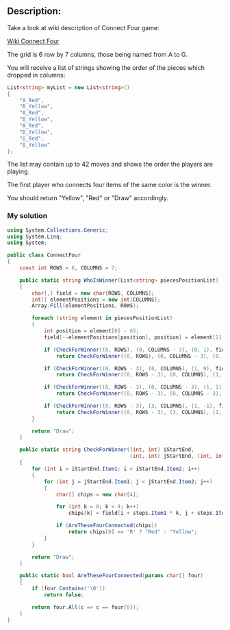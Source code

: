 ## Description:
Take a look at wiki description of Connect Four game:

[Wiki Connect Four](https://en.wikipedia.org/wiki/Connect_Four)

The grid is 6 row by 7 columns, those being named from A to G.

You will receive a list of strings showing the order of the pieces which dropped in columns:
```C#
List<string> myList = new List<string>()
{
    "A_Red",
    "B_Yellow",
    "A_Red",
    "B_Yellow",
    "A_Red",
    "B_Yellow",
    "G_Red",
    "B_Yellow"
};
```
The list may contain up to 42 moves and shows the order the players are playing.

The first player who connects four items of the same color is the winner.

You should return "Yellow", "Red" or "Draw" accordingly.

### My solution
```C#
using System.Collections.Generic;
using System.Linq;
using System;

public class ConnectFour
{
    const int ROWS = 6, COLUMNS = 7;

    public static string WhoIsWinner(List<string> piecesPositionList)
    {
        char[,] field = new char[ROWS, COLUMNS];
        int[] elementPositions = new int[COLUMNS];
        Array.Fill(elementPositions, ROWS);

        foreach (string element in piecesPositionList)
        {
            int position = element[0] - 65;
            field[--elementPositions[position], position] = element[2];

            if (CheckForWinner((0, ROWS), (0, COLUMNS - 3), (0, 1), field) != "Draw")
                return CheckForWinner((0, ROWS), (0, COLUMNS - 3), (0, 1), field);

            if (CheckForWinner((0, ROWS - 3), (0, COLUMNS), (1, 0), field) != "Draw")
                return CheckForWinner((0, ROWS - 3), (0, COLUMNS), (1, 0), field);

            if (CheckForWinner((0, ROWS - 3), (0, COLUMNS - 3), (1, 1), field) != "Draw")
                return CheckForWinner((0, ROWS - 3), (0, COLUMNS - 3), (1, 1), field);

            if (CheckForWinner((0, ROWS - 3), (3, COLUMNS), (1, -1), field) != "Draw")
                return CheckForWinner((0, ROWS - 3), (3, COLUMNS), (1, -1), field);
        }

        return "Draw";
    }

    public static string CheckForWinner((int, int) iStartEnd,
                                        (int, int) jStartEnd, (int, int) steps, char[,] field)
    {
        for (int i = iStartEnd.Item1; i < iStartEnd.Item2; i++)
        {
            for (int j = jStartEnd.Item1; j < jStartEnd.Item2; j++)
            {
                char[] chips = new char[4];

                for (int k = 0; k < 4; k++)
                    chips[k] = field[i + steps.Item1 * k, j + steps.Item2 * k];

                if (AreTheseFourConnected(chips))
                    return chips[0] == 'R' ? "Red" : "Yellow";
            }
        }

        return "Draw";
    }

    public static bool AreTheseFourConnected(params char[] four)
    {
        if (four.Contains('\0'))
            return false;

        return four.All(c => c == four[0]);
    }
}
```
